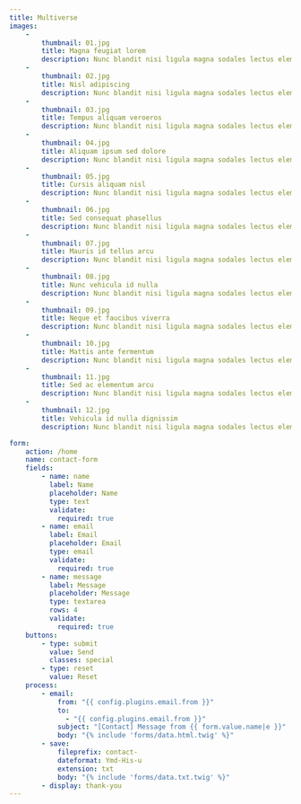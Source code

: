 ```yaml
---
title: Multiverse
images:
    -
        thumbnail: 01.jpg
        title: Magna feugiat lorem
        description: Nunc blandit nisi ligula magna sodales lectus elementum non. Integer id venenatis velit.
    -
        thumbnail: 02.jpg
        title: Nisl adipiscing
        description: Nunc blandit nisi ligula magna sodales lectus elementum non. Integer id venenatis velit.
    -
        thumbnail: 03.jpg
        title: Tempus aliquam veroeros
        description: Nunc blandit nisi ligula magna sodales lectus elementum non. Integer id venenatis velit.
    -
        thumbnail: 04.jpg
        title: Aliquam ipsum sed dolore
        description: Nunc blandit nisi ligula magna sodales lectus elementum non. Integer id venenatis velit.
    -
        thumbnail: 05.jpg
        title: Cursis aliquam nisl
        description: Nunc blandit nisi ligula magna sodales lectus elementum non. Integer id venenatis velit.
    -
        thumbnail: 06.jpg
        title: Sed consequat phasellus
        description: Nunc blandit nisi ligula magna sodales lectus elementum non. Integer id venenatis velit.
    -
        thumbnail: 07.jpg
        title: Mauris id tellus arcu
        description: Nunc blandit nisi ligula magna sodales lectus elementum non. Integer id venenatis velit.
    -
        thumbnail: 08.jpg
        title: Nunc vehicula id nulla
        description: Nunc blandit nisi ligula magna sodales lectus elementum non. Integer id venenatis velit.
    -
        thumbnail: 09.jpg
        title: Neque et faucibus viverra
        description: Nunc blandit nisi ligula magna sodales lectus elementum non. Integer id venenatis velit.
    -
        thumbnail: 10.jpg
        title: Mattis ante fermentum
        description: Nunc blandit nisi ligula magna sodales lectus elementum non. Integer id venenatis velit.
    -
        thumbnail: 11.jpg
        title: Sed ac elementum arcu
        description: Nunc blandit nisi ligula magna sodales lectus elementum non. Integer id venenatis velit.
    -
        thumbnail: 12.jpg
        title: Vehicula id nulla dignissim
        description: Nunc blandit nisi ligula magna sodales lectus elementum non. Integer id venenatis velit.

form:
    action: /home
    name: contact-form
    fields:
        - name: name
          label: Name
          placeholder: Name
          type: text
          validate:
            required: true
        - name: email
          label: Email
          placeholder: Email
          type: email
          validate:
            required: true
        - name: message
          label: Message
          placeholder: Message
          type: textarea
          rows: 4
          validate:
            required: true
    buttons:
        - type: submit
          value: Send
          classes: special
        - type: reset
          value: Reset
    process:
        - email:
            from: "{{ config.plugins.email.from }}"
            to:
              - "{{ config.plugins.email.from }}"
            subject: "[Contact] Message from {{ form.value.name|e }}"
            body: "{% include 'forms/data.html.twig' %}"
        - save:
            fileprefix: contact-
            dateformat: Ymd-His-u
            extension: txt
            body: "{% include 'forms/data.txt.twig' %}"
        - display: thank-you
---
```

